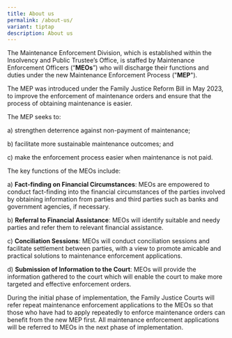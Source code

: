 ```yaml
---
title: About us
permalink: /about-us/
variant: tiptap
description: About us
---
```

<p>The Maintenance Enforcement Division, which is established within the
Insolvency and Public Trustee’s Office, is staffed by Maintenance Enforcement
Officers (“<strong>MEOs</strong>”) who will discharge their functions and
duties under the new Maintenance Enforcement Process ("<strong>MEP</strong>").&nbsp;&nbsp;</p>
<p></p>
<p>The MEP was introduced under the Family Justice Reform Bill in May 2023,
to improve the enforcement of maintenance orders and ensure that the process
of obtaining maintenance is easier.</p>
<p></p>
<p>The MEP seeks to:&nbsp;&nbsp;</p>
<p></p>
<p>a) strengthen deterrence against non-payment of maintenance;&nbsp;&nbsp;</p>
<p>b) facilitate more sustainable maintenance outcomes; and&nbsp;&nbsp;</p>
<p>c) make the enforcement process easier when maintenance is not paid.&nbsp;</p>
<p></p>
<p>The key functions of the MEOs include: &nbsp;</p>
<p></p>
<p>a) <strong>Fact-finding on Financial Circumstances</strong>: MEOs are empowered
to conduct fact-finding into the financial circumstances of the parties
involved by obtaining information from parties and third parties such as
banks and government agencies, if necessary.&nbsp;</p>
<p></p>
<p>b) <strong>Referral to Financial Assistance</strong>: MEOs will identify
suitable and needy parties and refer them to relevant financial assistance.&nbsp;</p>
<p></p>
<p>c) <strong>Conciliation Sessions</strong>: MEOs will conduct conciliation
sessions and facilitate settlement between parties, with a view to promote
amicable and practical solutions to maintenance enforcement applications.&nbsp;</p>
<p></p>
<p>d) <strong>Submission of Information to the Court</strong>: MEOs will provide
the information gathered to the court which will enable the court to make
more targeted and effective enforcement orders.&nbsp;&nbsp;&nbsp;</p>
<p></p>
<p>During the initial phase of implementation, the Family Justice Courts
will refer repeat maintenance enforcement applications to the MEOs so that
those who have had to apply repeatedly to enforce maintenance orders can
benefit from the new MEP first. All maintenance enforcement applications
will be referred to MEOs in the next phase of implementation.&nbsp;&nbsp;&nbsp;</p>
<p>&nbsp;</p>